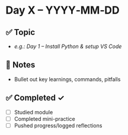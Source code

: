 # Day X – YYYY‑MM‑DD

## ✅ Topic
- *e.g.: Day 1 – Install Python & setup VS Code*

## 📝 Notes
- Bullet out key learnings, commands, pitfalls

## ✅ Completed ✓
- [ ] Studied module
- [ ] Completed mini-practice
- [ ] Pushed progress/logged reflections
